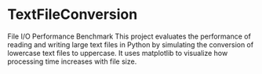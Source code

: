 # TextFileConversion
File I/O Performance Benchmark
This project evaluates the performance of reading and writing large text files in Python by simulating the conversion of lowercase text files to uppercase. It uses matplotlib to visualize how processing time increases with file size.
